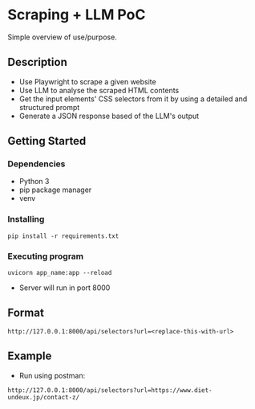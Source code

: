 # Scraping + LLM PoC

Simple overview of use/purpose.

## Description

- Use Playwright to scrape a given website
- Use LLM to analyse the scraped HTML contents
- Get the input elements' CSS selectors from it by using a detailed and structured prompt
- Generate a JSON response based of the LLM's output

## Getting Started

### Dependencies

* Python 3
* pip package manager
* venv

### Installing

```
pip install -r requirements.txt
```

### Executing program

```
uvicorn app_name:app --reload
```
* Server will run in port 8000

## Format

```
http://127.0.0.1:8000/api/selectors?url=<replace-this-with-url>
```


## Example
* Run using postman:

```
http://127.0.0.1:8000/api/selectors?url=https://www.diet-undeux.jp/contact-z/
```